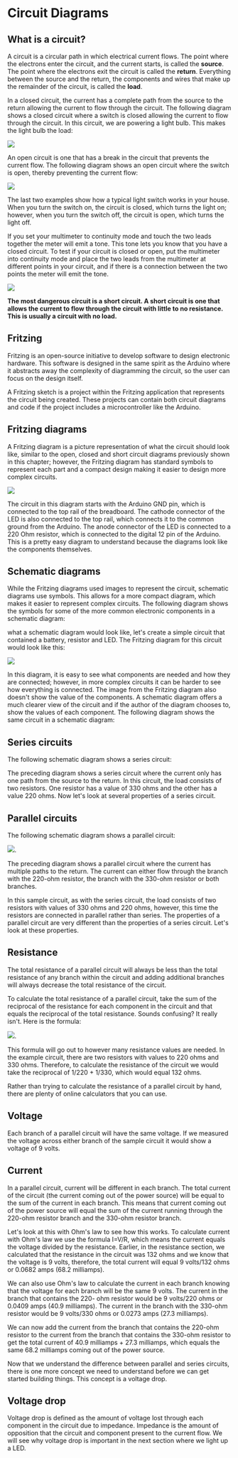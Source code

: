 # Circuit Diagrams
## What is a circuit?

A circuit is a circular path in which electrical current flows. The point where the electrons enter the
circuit, and the current starts, is called the **source**. The point where the
electrons exit the circuit is called the **return**. Everything between the source
and the return, the components and wires that make up the remainder of the
circuit, is called the **load**.

In a closed circuit, the current has a complete path from the source to the
return allowing the current to flow through the circuit. The following
diagram shows a closed circuit where a switch is closed allowing the current
to flow through the circuit. In this circuit, we are powering a light bulb. This
makes the light bulb the load:

![](https://encrypted-tbn0.gstatic.com/images?q=tbn:ANd9GcRUYK9PwhNB1PufaZkRff386_5vcjichjESwA&usqp=CAU)

An open circuit is one that has a break in the circuit that prevents the current
flow. The following diagram shows an open circuit where the switch is open,
thereby preventing the current flow:

![](https://encrypted-tbn0.gstatic.com/images?q=tbn:ANd9GcRUYK9PwhNB1PufaZkRff386_5vcjichjESwA&usqp=CAU)

The last two examples show how a typical light switch works in your house.
When you turn the switch on, the circuit is closed, which turns the light on;
however, when you turn the switch off, the circuit is open, which turns the
light off.

If you set your multimeter to continuity mode and touch the two leads
together the meter will emit a tone. This tone lets you know that you have a
closed circuit. To test if your circuit is closed or open, put the multimeter
into continuity mode and place the two leads from the multimeter at different
points in your circuit, and if there is a connection between the two points the
meter will emit the tone.

![](http://i.imgur.com/GgKKjYC.jpg)

**The most dangerous circuit is a short circuit. A short circuit is one that
allows the current to flow through the circuit with little to no resistance. This
is usually a circuit with no load.**

## Fritzing

Fritzing is an open-source initiative to develop software to design electronic
hardware. This software is designed in the same spirit as the Arduino where
it abstracts away the complexity of diagramming the circuit, so the user can
focus on the design itself.

A Fritzing sketch is a
project within the Fritzing application that represents the circuit being
created. These projects can contain both circuit diagrams and code if the
project includes a microcontroller like the Arduino.

## Fritzing diagrams

A Fritzing diagram is a picture representation of what the circuit should
look like, similar to the open, closed and short circuit diagrams previously
shown in this chapter; however, the Fritzing diagram has standard symbols
to represent each part and a compact design making it easier to design more
complex circuits.

![](https://static.packt-cdn.com/products/9781788830584/graphics/assets/6b735ddb-6ffe-4c2e-a65a-742444130543.png)

The circuit in this diagram starts with the Arduino GND pin, which is
connected to the top rail of the breadboard. The cathode connector of the
LED is also connected to the top rail, which connects it to the common
ground from the Arduino. The anode connector of the LED is connected to
a 220 Ohm resistor, which is connected to the digital 12 pin of the Arduino.
This is a pretty easy diagram to understand because the diagrams look like
the components themselves.

## Schematic diagrams
While the Fritzing diagrams used images to represent the circuit, schematic
diagrams use symbols. This allows for a more compact diagram, which
makes it easier to represent complex circuits. The following diagram shows
the symbols for some of the more common electronic components in a
schematic diagram:


what a schematic diagram would look like, let's create a simple circuit that
contained a battery, resistor and LED. The Fritzing diagram for this circuit
would look like this:

![](https://www.mouser.hn/blog/Portals/11/MikeParksPhotos/Screen%20Shot%202014-04-08%20at%209.33.35%20AM.png)

In this diagram, it is easy to see what components are needed and how they
are connected; however, in more complex circuits it can be harder to see
how everything is connected. The image from the Fritzing diagram also
doesn't show the value of the components. A schematic diagram offers a
much clearer view of the circuit and if the author of the diagram chooses to,
show the values of each component. The following diagram shows the same
circuit in a schematic diagram:






## Series circuits

The following schematic diagram shows a series circuit:

The preceding diagram shows a series circuit where the current only has
one path from the source to the return. In this circuit, the load consists of
two resistors. One resistor has a value of 330 ohms and the other has a
value 220 ohms. Now let's look at several properties of a series circuit.





## Parallel circuits
The following schematic diagram shows a parallel circuit:

![](https://www.google.com/imgres?imgurl=https%3A%2F%2Ft.pimg.jp%2F022%2F313%2F726%2F1%2F22313726.jpg&imgrefurl=https%3A%2F%2Fwww.pixtastock.com%2Fillustration%2F22313726&tbnid=UWTXURsFSffVxM&vet=12ahUKEwin9aC985v4AhXFkGoFHUAtA5UQMygAegUIARCyAQ..i&docid=h4zh3NAahFozEM&w=450&h=469&q=parallel%20circuits&client=ubuntu&ved=2ahUKEwin9aC985v4AhXFkGoFHUAtA5UQMygAegUIARCyAQ).

The preceding diagram shows a parallel circuit where the current has multiple paths to the
return. The current can either flow through the branch with the 220-ohm resistor, the
branch with the 330-ohm resistor or both branches.

In this sample circuit, as with the series circuit, the load consists of two resistors with values
of 330 ohms and 220 ohms, however, this time the resistors are connected in parallel rather
than series. The properties of a parallel circuit are very different than the properties of a
series circuit. Let's look at these properties.

## Resistance

The total resistance of a parallel circuit will always be less than the total resistance of any
branch within the circuit and adding additional branches will always decrease the total
resistance of the circuit.

To calculate the total resistance of a parallel circuit, take the sum of the reciprocal of the
resistance for each component in the circuit and that equals the reciprocal of the total
resistance. Sounds confusing? It really isn't. Here is the formula:

![](https://unicrom.com/wp-content/uploads/resistencias-en-paralelo.png).

This formula will go out to however many resistance values are needed. In the example
circuit, there are two resistors with values to 220 ohms and 330 ohms. Therefore, to
calculate the resistance of the circuit we would take the reciprocal of 1/220 + 1/330, which
would equal 132 ohms.

Rather than trying to calculate the resistance of a parallel circuit by hand, there are plenty
of online calculators that you can use.

## Voltage
Each branch of a parallel circuit will have the same voltage. If we measured the voltage
across either branch of the sample circuit it would show a voltage of 9 volts.

## Current
In a parallel circuit, current will be different in each branch. The total current of the circuit
(the current coming out of the power source) will be equal to the sum of the current in each
branch. This means that current coming out of the power source will equal the sum of the
current running through the 220-ohm resistor branch and the 330-ohm resistor branch.

Let's look at this with Ohm's law to see how this works. To calculate current with Ohm's
law we use the formula I=V/R, which means the current equals the voltage divided by the
resistance. Earlier, in the resistance section, we calculated that the resistance in the circuit
was 132 ohms and we know that the voltage is 9 volts, therefore, the total current will equal
9 volts/132 ohms or 0.0682 amps (68.2 milliamps).

We can also use Ohm's law to calculate the current in each branch knowing that the voltage
for each branch will be the same 9 volts. The current in the branch that contains the 220-
ohm resistor would be 9 volts/220 ohms or 0.0409 amps (40.9 milliamps). The current in the
branch with the 330-ohm resistor would be 9 volts/330 ohms or 0.0273 amps (27.3
milliamps).

We can now add the current from the branch that contains the 220-ohm resistor to the
current from the branch that contains the 330-ohm resistor to get the total current of 40.9
milliamps + 27.3 milliamps, which equals the same 68.2 milliamps coming out of the power
source.

Now that we understand the difference between parallel and series circuits, there is one
more concept we need to understand before we can get started building things. This
concept is a voltage drop.


## Voltage drop

Voltage drop is defined as the amount of voltage lost through each component in the circuit
due to impedance. Impedance is the amount of opposition that the circuit and component
present to the current flow. We will see why voltage drop is important in the next section
where we light up a LED.





